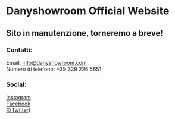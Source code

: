 # Danyshowroom Official Website
## Sito in manutenzione, torneremo a breve!

### Contatti:
Email: info@danyshowroom.com  
Numero di telefono: +39 329 226 5651  

### Social:
[Instagram](https://instagram.com/danyshowroom)  
[Facebook](https://facebook.com/danyshowroom.alpignano/)  
[X(Twitter)](https://x.com/danyshowroom)  